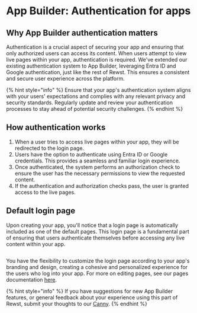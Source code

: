 # App Builder: Authentication for apps

## Why App Builder authentication matters

Authentication is a crucial aspect of securing your app and ensuring that only authorized users can access its content. When users attempt to view live pages within your app, authentication is required. We've extended our existing authentication system to App Builder, leveraging Entra ID and Google authentication, just like the rest of Rewst. This ensures a consistent and secure user experience across the platform.

{% hint style="info" %}
Ensure that your app's authentication system aligns with your users' expectations and complies with any relevant privacy and security standards. Regularly update and review your authentication processes to stay ahead of potential security challenges.
{% endhint %}

## How authentication works

1. When a user tries to access live pages within your app, they will be redirected to the login page.
2. Users have the option to authenticate using Entra ID or Google credentials. This provides a seamless and familiar login experience.
3. Once authenticated, the system performs an authorization check to ensure the user has the necessary permissions to view the requested content.
4. If the authentication and authorization checks pass, the user is granted access to the live pages.

## Default login page

Upon creating your app, you'll notice that a login page is automatically included as one of the default pages. This login page is a fundamental part of ensuring that users authenticate themselves before accessing any live content within your app.

<figure><img src="../../../.gitbook/assets/Screenshot 2025-08-21 at 4.37.31 PM.png" alt=""><figcaption></figcaption></figure>

You have the flexibility to customize the login page according to your app's branding and design, creating a cohesive and personalized experience for the users who log into your app. For more on editing pages, see our pages documentation [here](manage-your-pages.md).

{% hint style="info" %}
If you have suggestions for new App Builder features, or general feedback about your experience using this part of Rewst, submit your thoughts to our [Canny](https://rewst.canny.io/app-builder).&#x20;
{% endhint %}
